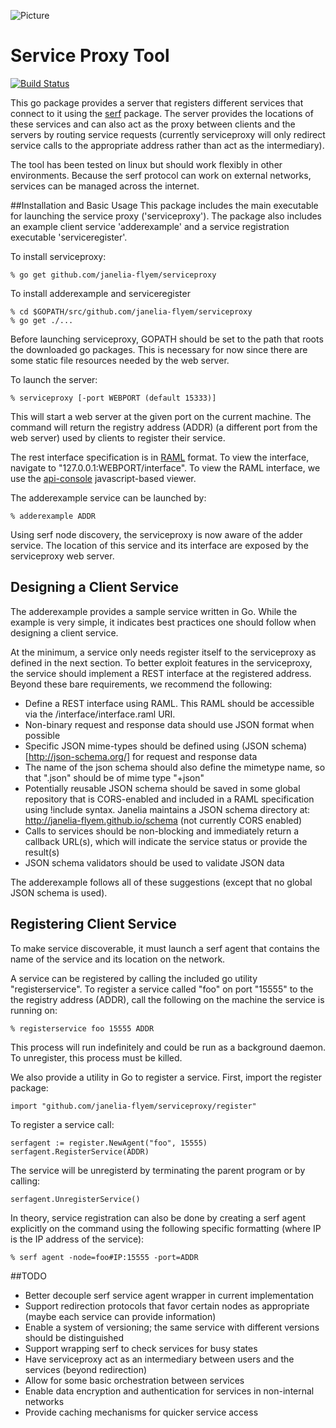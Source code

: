 ![Picture](http://janelia.org/sites/all/themes/janelia_ninesixty/images/nav/janelia_logo_hover.png)
# Service Proxy Tool

[![Build Status](https://drone.io/github.com/janelia-flyem/serviceproxy/status.png)](https://drone.io/github.com/janelia-flyem/serviceproxy/latest)

This go package provides a server that registers different services that
connect to it using the [serf](https://github.com/hashicorp/serf)
package.  The server provides the locations of these services and
can also act as the proxy between clients and the
servers by routing service requests (currently serviceproxy will only
redirect service calls to the appropriate address rather than act as
the intermediary).

The tool has been tested on linux but should work flexibly in other
environments.  Because the serf protocol can work on external
networks, services can be managed across the internet.

##Installation and Basic Usage
This package includes the main executable for launching the service
proxy ('serviceproxy').  The package also includes an
example client service 'adderexample'
and a service registration executable 'serviceregister'.

To install serviceproxy:

    % go get github.com/janelia-flyem/serviceproxy

To install adderexample and serviceregister

    % cd $GOPATH/src/github.com/janelia-flyem/serviceproxy
    % go get ./...
    
Before launching serviceproxy, GOPATH should be set
to the path that roots the downloaded go packages.  This is
necessary for now since there are some static file resources
needed by the web server.

To launch the server:

    % serviceproxy [-port WEBPORT (default 15333)]

This will start a web server at the given port on the current
machine.
The command will return the registry address (ADDR) (a different
port from the web server) used by clients to register their service.

The rest interface specification is in [RAML](http://raml.org) format.
To view the interface, navigate to
"127.0.0.1:WEBPORT/interface".  To view the RAML interface, we use
the [api-console](https://github.com/mulesoft/api-console) javascript-based viewer.

The adderexample service can be launched by:

    % adderexample ADDR
    
Using serf node discovery, the serviceproxy is now aware of the
adder service.  The location of this service and its interface are
exposed by the serviceproxy web server.

## Designing a Client Service

The adderexample provides a sample service written in Go.  While the example
is very simple, it indicates best practices one should follow
when designing a client service.

At the minimum, a service only needs
register itself to the serviceproxy as defined in the next section.  To better
exploit features in the serviceproxy, the service should implement a REST interface
at the registered address.
Beyond these bare requirements, we recommend the following:

* Define a REST interface using RAML.  This RAML should be accessible via the /interface/interface.raml URI.
* Non-binary request and response data should use JSON format when possible
* Specific JSON mime-types should be defined using (JSON schema)[http://json-schema.org/] for request and response data
* The name of the json schema should also define the mimetype name, so that "<schema>.json" should be of mime type "<schema>+json"
* Potentially reusable JSON schema should be saved in some global repository that is CORS-enabled and included in a RAML specification using !include syntax.  Janelia maintains a JSON schema directory at: http://janelia-flyem.github.io/schema (not currently CORS enabled)
* Calls to services should be non-blocking and immediately return a callback URL(s), which will indicate the service status or provide the result(s)
* JSON schema validators should be used to validate JSON data

The adderexample follows all of these suggestions (except that no global JSON schema is used).


## Registering Client Service

To make service discoverable, it must launch a serf agent that
contains the name of the service and its location on the network.

A service can be registered by calling the included go utility "registerservice".
To register a service called "foo" on port "15555" to the
the registry address (ADDR), call the following on the machine the service is running on:
    
    % registerservice foo 15555 ADDR

This process will run indefinitely and could be run as a background daemon.
To unregister, this process must be killed.

We also provide a utility in Go to register a service.  First,
import the register package:

    import "github.com/janelia-flyem/serviceproxy/register"

To register a service call:
    
    serfagent := register.NewAgent("foo", 15555)
    serfagent.RegisterService(ADDR)

The service will be unregisterd by terminating the parent
program or by calling:

    serfagent.UnregisterService()

In theory, service registration can also be done by creating
a serf agent explicitly on the command using the following
specific formatting
(where IP is the IP address of the service):

    % serf agent -node=foo#IP:15555 -port=ADDR


##TODO

* Better decouple serf service agent wrapper in current implementation
* Support redirection protocols that favor certain nodes as appropriate (maybe each service can provide information)
* Enable a system of versioning; the same service with different versions should be distinguished
* Support wrapping serf to check services for busy states
* Have serviceproxy act as an intermediary between users and the services (beyond redirection)
* Allow for some basic orchestration between services
* Enable data encryption and authentication for services in non-internal networks
* Provide caching mechanisms for quicker service access
